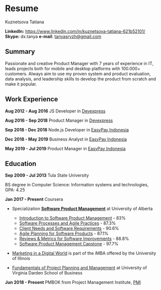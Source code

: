 # Resume

Kuznetsova Tatiana

**LinkedIn:** https://www.linkedin.com/in/kuznetsova-tatiana-621b52101/
**Skype:** dx.tanya
**e-mail**: tanyasryzh@gmail.com

## Summary

Passionate and creative Product Manager with 7 years of experience in IT, leads projects both for mobile and desktop platforms with 100.000+ customers. Always aim to use my proven system and product evaluation, data analysis, and leadership skills to develop the product from scratch and make it popular.

## Work Experience

**Aug 2012 - Aug 2016** JS Developer in [Devexpress](www.devexpress.com)

**Aug 2016 - Sep 2018** Product Manager in [Devexpress](www.devexpress.com)

**Sep 2018 - Dec 2018** Node.js Developer in [EasyPay Indonesia](www.easypay.co.id)

**Dec 2018 - May 2019** Business Analyst in [EasyPay Indonesia](www.easypay.co.id)

**May 2019 - Jul 2019** Product Manager in [EasyPay Indonesia](www.easypay.co.id)

## Education

**Sep 2009 - Jul 2013** Tula State University 

BS degree in Computer Science: Information systems and technologies, GPA: 4.25

**Jan 2017 - Present** Coursera

- Specialization [**Software Product Management**](https://www.coursera.org/account/accomplishments/specialization/certificate/KZDKAQG8CENW) at University of Alberta
    - [Introduction to Software Product Management](https://www.coursera.org/account/accomplishments/certificate/RYNLGSKLEMWX) - 83%
    - [Software Processes and Agile Practices](https://www.coursera.org/account/accomplishments/certificate/N7ER6NDJLCTG) - 87.3%
    - [Client Needs and Software Requirements](https://www.coursera.org/account/accomplishments/certificate/N8VHNN8HDZTB) - 90.6%
    - [Agile Planning for Software Products](https://www.coursera.org/account/accomplishments/certificate/QL33ETQ6VVS5) - 87.1%
    - [Reviews & Metrics for Software Improvements](https://www.coursera.org/account/accomplishments/certificate/J83PRCMZRTNZ) - 88.8%
    - [Software Product Management Capstone](https://www.coursera.org/account/accomplishments/certificate/V285YJUE5CP5) - 97.7%

- [Marketing in a Digital World](https://www.coursera.org/account/accomplishments/certificate/BBMWUSEEDVE2) is part of the iMBA offered by the University of Illinois

- [Fundamentals of Project Planning and Management](https://www.coursera.org/account/accomplishments/certificate/ANRLQYBSVDSC) at University of Virginia Darden School of Business

**Jun 2018 - Present** PMBOK from Project Management Institute, [PMI](https://www.pmi.org/)
